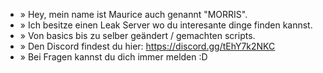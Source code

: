 - » Hey, mein name ist Maurice auch genannt "MORRIS".
- » Ich besitze einen Leak Server wo du interesante dinge finden kannst.
- » Von basics bis zu selber geändert / gemachten scripts.
- » Den Discord findest du hier: https://discord.gg/tEhY7k2NKC
- » Bei Fragen kannst du dich immer melden :D

<!---
MORRIS-MAURICE/MORRIS-MAURICE is a ✨ special ✨ repository because its `README.md` (this file) appears on your GitHub profile.
You can click the Preview link to take a look at your changes.
--->
